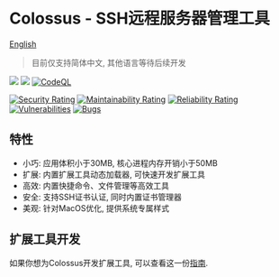 # Colossus - SSH远程服务器管理工具

[English](README.md)

> 目前仅支持简体中文, 其他语言等待后续开发

[![](https://img.shields.io/badge/Go-1.21+-%2300ADD8?style=flat&logo=go)](go.work)
[![](https://img.shields.io/badge/Version-0.0.1%20beta1-green)](control)
[![CodeQL](https://github.com/skye-z/colossus/workflows/CodeQL/badge.svg)](https://github.com/skye-z/colossus/security/code-scanning)


[![Security Rating](https://sonarcloud.io/api/project_badges/measure?project=skye-z_colossus&metric=security_rating)](https://sonarcloud.io/summary/new_code?id=skye-z_colossus)
[![Maintainability Rating](https://sonarcloud.io/api/project_badges/measure?project=skye-z_colossus&metric=sqale_rating)](https://sonarcloud.io/summary/new_code?id=skye-z_colossus)
[![Reliability Rating](https://sonarcloud.io/api/project_badges/measure?project=skye-z_colossus&metric=reliability_rating)](https://sonarcloud.io/summary/new_code?id=skye-z_colossus)
[![Vulnerabilities](https://sonarcloud.io/api/project_badges/measure?project=skye-z_colossus&metric=vulnerabilities)](https://sonarcloud.io/summary/new_code?id=skye-z_colossus)
[![Bugs](https://sonarcloud.io/api/project_badges/measure?project=skye-z_colossus&metric=bugs)](https://sonarcloud.io/summary/new_code?id=skye-z_colossus)

## 特性

* 小巧: 应用体积小于30MB, 核心进程内存开销小于50MB
* 扩展: 内置扩展工具动态加载器, 可快速开发扩展工具
* 高效: 内置快捷命令、文件管理等高效工具
* 安全: 支持SSH证书认证, 同时内置证书管理器
* 美观: 针对MacOS优化, 提供系统专属样式

## 扩展工具开发

如果你想为Colossus开发扩展工具, 可以查看这一份[指南](https://github.com/skye-z/colossus-frontend/blob/main/src/tools/README_zh.md).